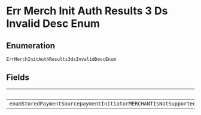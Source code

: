 
# Err Merch Init Auth Results 3 Ds Invalid Desc Enum

## Enumeration

`ErrMerchInitAuthResults3dsInvalidDescEnum`

## Fields

| Name |
|  --- |
| `enumStoredPaymentSourcepaymentInitiatorMERCHANTIsNotSupportedIf3DSecureAuthenticationResultsArePresentInTheOrder3DSecureAuthenticationResultsCanBePresentInTheOrderOnlyWhenCustomerIsThePaymentInitiatorItIsSemanticallyIncorrectToPerformAMerchantInitiatedPaymentWith3DSecureAuthenticationResultsIsTheOrder` |

